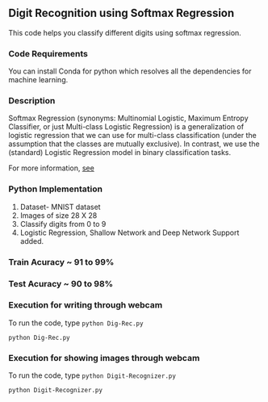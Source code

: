 ## Digit Recognition using Softmax Regression
This code helps you classify different digits using softmax regression.


### Code Requirements
You can install Conda for python which resolves all the dependencies for machine learning.

### Description
Softmax Regression (synonyms: Multinomial Logistic, Maximum Entropy Classifier, or just Multi-class Logistic Regression) is a generalization of logistic regression that we can use for multi-class classification (under the assumption that the classes are mutually exclusive). In contrast, we use the (standard) Logistic Regression model in binary classification tasks.


For more information, [see](https://www.kdnuggets.com/2016/07/softmax-regression-related-logistic-regression.html)


### Python  Implementation

1) Dataset- MNIST dataset
2) Images of size 28 X 28
3) Classify digits from 0 to 9
4) Logistic Regression, Shallow Network and Deep Network Support added.

### Train Acuracy ~ 91 to 99%
### Test Acuracy ~ 90 to 98%


### Execution for writing through webcam
To run the code, type `python Dig-Rec.py`

```
python Dig-Rec.py
```


### Execution for showing images through webcam
To run the code, type `python Digit-Recognizer.py`

```
python Digit-Recognizer.py
```



